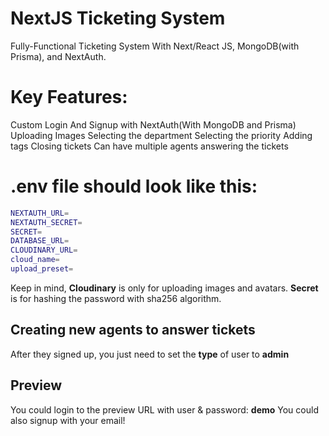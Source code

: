 # NextJS Ticketing System
  Fully-Functional Ticketing System With Next/React JS, MongoDB(with Prisma), and NextAuth.
  
  # Key Features:
  Custom Login And Signup with NextAuth(With MongoDB and Prisma)
  Uploading Images
  Selecting the department
  Selecting the priority
  Adding tags
  Closing tickets
  Can have multiple agents answering the tickets
  
# **.env** file should look like this:
```bash
NEXTAUTH_URL=
NEXTAUTH_SECRET=
SECRET=
DATABASE_URL=
CLOUDINARY_URL=
cloud_name=
upload_preset=
```
Keep in mind, **Cloudinary** is only for uploading images and avatars.
**Secret** is for hashing the password with sha256 algorithm.



## Creating new agents to answer tickets

After they signed up, you just need to set the **type** of user to **admin**

## Preview
You could login to the preview URL with user & password: **demo**
You could also signup with your email!
